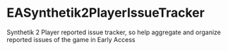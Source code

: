 # EASynthetik2PlayerIssueTracker
Synthetik 2 Player reported issue tracker, so help aggregate and organize reported issues of the game in Early Access
